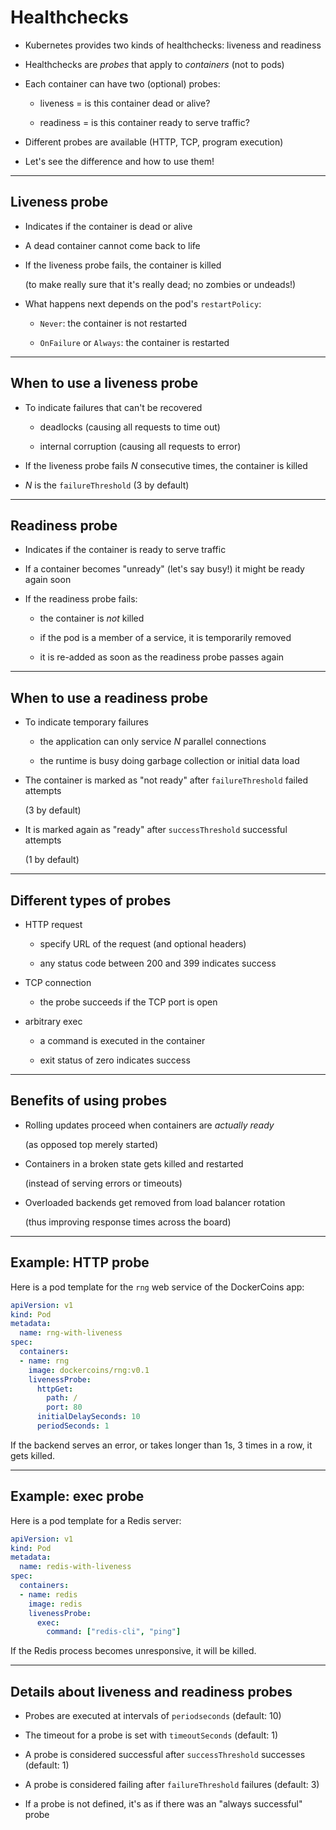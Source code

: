 # Healthchecks

- Kubernetes provides two kinds of healthchecks: liveness and readiness

- Healthchecks are *probes* that apply to *containers* (not to pods)

- Each container can have two (optional) probes:

  - liveness = is this container dead or alive?

  - readiness = is this container ready to serve traffic?

- Different probes are available (HTTP, TCP, program execution)

- Let's see the difference and how to use them!

---

## Liveness probe

- Indicates if the container is dead or alive

- A dead container cannot come back to life

- If the liveness probe fails, the container is killed

  (to make really sure that it's really dead; no zombies or undeads!)

- What happens next depends on the pod's `restartPolicy`:

  - `Never`: the container is not restarted

  - `OnFailure` or `Always`: the container is restarted

---

## When to use a liveness probe

- To indicate failures that can't be recovered

  - deadlocks (causing all requests to time out)

  - internal corruption (causing all requests to error)

- If the liveness probe fails *N* consecutive times, the container is killed

- *N* is the `failureThreshold` (3 by default)

---

## Readiness probe

- Indicates if the container is ready to serve traffic

- If a container becomes "unready" (let's say busy!) it might be ready again soon

- If the readiness probe fails:

  - the container is *not* killed

  - if the pod is a member of a service, it is temporarily removed

  - it is re-added as soon as the readiness probe passes again

---

## When to use a readiness probe

- To indicate temporary failures

  - the application can only service *N* parallel connections

  - the runtime is busy doing garbage collection or initial data load

- The container is marked as "not ready" after `failureThreshold` failed attempts

  (3 by default)

- It is marked again as "ready" after `successThreshold` successful attempts

  (1 by default)

---

## Different types of probes

- HTTP request

  - specify URL of the request (and optional headers)

  - any status code between 200 and 399 indicates success

- TCP connection

  - the probe succeeds if the TCP port is open

- arbitrary exec

  - a command is executed in the container

  - exit status of zero indicates success

---

## Benefits of using probes

- Rolling updates proceed when containers are *actually ready*

  (as opposed top merely started)

- Containers in a broken state gets killed and restarted

  (instead of serving errors or timeouts)

- Overloaded backends get removed from load balancer rotation

  (thus improving response times across the board)

---

## Example: HTTP probe

Here is a pod template for the `rng` web service of the DockerCoins app:

```yaml
apiVersion: v1
kind: Pod
metadata:
  name: rng-with-liveness
spec:
  containers:
  - name: rng
    image: dockercoins/rng:v0.1
    livenessProbe:
      httpGet:
        path: /
        port: 80
      initialDelaySeconds: 10
      periodSeconds: 1
```

If the backend serves an error, or takes longer than 1s, 3 times in a row, it gets killed.

---

## Example: exec probe

Here is a pod template for a Redis server:

```yaml
apiVersion: v1
kind: Pod
metadata:
  name: redis-with-liveness
spec:
  containers:
  - name: redis
    image: redis
    livenessProbe:
      exec:
        command: ["redis-cli", "ping"]
```

If the Redis process becomes unresponsive, it will be killed.

---

## Details about liveness and readiness probes

- Probes are executed at intervals of `periodseconds` (default: 10)

- The timeout for a probe is set with `timeoutSeconds` (default: 1)

- A probe is considered successful after `successThreshold` successes (default: 1)

- A probe is considered failing after `failureThreshold` failures (default: 3)

- If a probe is not defined, it's as if there was an "always successful" probe
